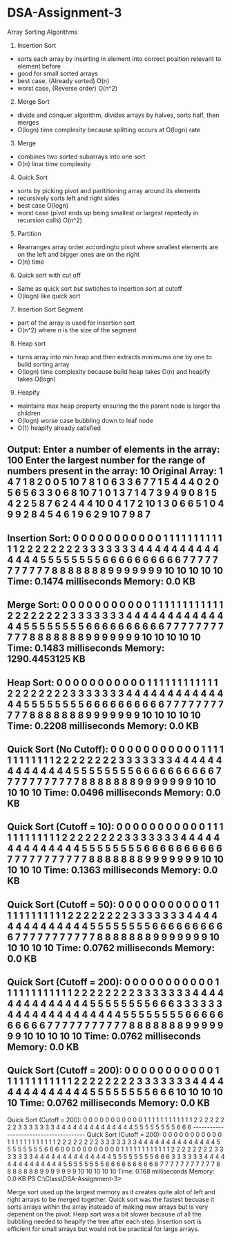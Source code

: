 # DSA-Assignment-3
Array Sorting Algorithms

1. Insertion Sort
- sorts each array by inserting in element into correct position relevant to element before
- good for small sorted arrays
- best case, (Already sorted) O(n)
- worst case, (Reverse order) O(n^2)

2. Merge Sort
- divide and conquer algorithm, divides arrays by halves, sorts half, then merges
- O(logn) time complexity because splitting occurs at O(logn) rate

3. Merge
- combines two sorted subarrays into one sort
- O(n) linar time complexity

4. Quick Sort
- sorts by picking pivot and parititioning array around its elements
- recursively sorts left and right sides
- best case O(logn)
- worst case (pivot ends up being smallest or largest repetedly in recursion calls) O(n^2)

5. Partition
- Rearranges array order accordingto pivot where smallest elements are on the left and bigger ones are on the right
- O(n) time

6. Quick sort with cut off
- Same as quick sort but swtiches to insertion sort at cutoff
- O(logn) like quick sort

7. Insertion Sort Segment
- part of the array is used for insertion sort
- O(n^2) where n is the size of the segment

8. Heap sort
- turns array into min heap and then extracts minimums one by one to build sorting array
- O(logn) time complexity because build heap takes O(n) and heapify takes O(logn)

9. Heapify 
- maintains max heap property ensuring the the parent node is larger tha children 
- O(logn) worse case bubbling down to leaf node
- O(1) heapify already satisfied 

Output:
Enter a number of elements in the array: 
100
Enter the largest number for the range of numbers present in the array: 
10
Original Array:
1 4 7 1 8 2 0 0 5 10 7 8 1 0 6 3 3 6 7 7 1 5 4 4 4 0 2 0 5 6 5 6 3 3 0 6 8 10 7 1 0 1 3 7 1 4 7 3 9 4 9 0 8 1 5 4 2 2 5 8 7 6 2 4 4 4 10 0 4 1 7 2 10 1 3 0 6 6 5 1 0 4 9 9 2 8 4 5 4 6 1 9 6 2 9 10 7 9 8 7  
---------------------------------------
Insertion Sort:
0 0 0 0 0 0 0 0 0 0 0 1 1 1 1 1 1 1 1 1 1 1 1 2 2 2 2 2 2 2 2 3 3 3 3 3 3 3 4 4 4 4 4 4 4 4 4 4 4 4 4 4 5 5 5 5 5 5 5 5 6 6 6 6 6 6 6 6 6 6 7 7 7 7 7 7 7 7 7 7 7 8 8 8 8 8 8 8 9 9 9 9 9 9 9 10 10 10 10 10  
Time: 0.1474 milliseconds
Memory: 0.0 KB
---------------------------------------
Merge Sort:
0 0 0 0 0 0 0 0 0 0 0 1 1 1 1 1 1 1 1 1 1 1 1 2 2 2 2 2 2 2 2 3 3 3 3 3 3 3 4 4 4 4 4 4 4 4 4 4 4 4 4 4 5 5 5 5 5 5 5 5 6 6 6 6 6 6 6 6 6 6 7 7 7 7 7 7 7 7 7 7 7 8 8 8 8 8 8 8 9 9 9 9 9 9 9 10 10 10 10 10
Time: 0.1483 milliseconds
Memory: 1290.4453125 KB
---------------------------------------
Heap Sort:
0 0 0 0 0 0 0 0 0 0 0 1 1 1 1 1 1 1 1 1 1 1 1 2 2 2 2 2 2 2 2 3 3 3 3 3 3 3 4 4 4 4 4 4 4 4 4 4 4 4 4 4 5 5 5 5 5 5 5 5 6 6 6 6 6 6 6 6 6 6 7 7 7 7 7 7 7 7 7 7 7 8 8 8 8 8 8 8 9 9 9 9 9 9 9 10 10 10 10 10
Time: 0.2208 milliseconds
Memory: 0.0 KB
---------------------------------------
Quick Sort (No Cutoff):
0 0 0 0 0 0 0 0 0 0 0 1 1 1 1 1 1 1 1 1 1 1 1 2 2 2 2 2 2 2 2 3 3 3 3 3 3 3 4 4 4 4 4 4 4 4 4 4 4 4 4 4 5 5 5 5 5 5 5 5 6 6 6 6 6 6 6 6 6 6 7 7 7 7 7 7 7 7 7 7 7 8 8 8 8 8 8 8 9 9 9 9 9 9 9 10 10 10 10 10
Time: 0.0496 milliseconds
Memory: 0.0 KB
---------------------------------------
Quick Sort (Cutoff = 10):
0 0 0 0 0 0 0 0 0 0 0 1 1 1 1 1 1 1 1 1 1 1 1 2 2 2 2 2 2 2 2 3 3 3 3 3 3 3 4 4 4 4 4 4 4 4 4 4 4 4 4 4 5 5 5 5 5 5 5 5 6 6 6 6 6 6 6 6 6 6 7 7 7 7 7 7 7 7 7 7 7 8 8 8 8 8 8 8 9 9 9 9 9 9 9 10 10 10 10 10
Time: 0.1363 milliseconds
Memory: 0.0 KB
---------------------------------------
Quick Sort (Cutoff = 50):
0 0 0 0 0 0 0 0 0 0 0 1 1 1 1 1 1 1 1 1 1 1 1 2 2 2 2 2 2 2 2 3 3 3 3 3 3 3 4 4 4 4 4 4 4 4 4 4 4 4 4 4 5 5 5 5 5 5 5 5 6 6 6 6 6 6 6 6 6 6 7 7 7 7 7 7 7 7 7 7 7 8 8 8 8 8 8 8 9 9 9 9 9 9 9 10 10 10 10 10
Time: 0.0762 milliseconds
Memory: 0.0 KB
---------------------------------------
Quick Sort (Cutoff = 200):
0 0 0 0 0 0 0 0 0 0 0 1 1 1 1 1 1 1 1 1 1 1 1 2 2 2 2 2 2 2 2 3 3 3 3 3 3 3 4 4 4 4 4 4 4 4 4 4 4 4 4 4 5 5 5 5 5 5 5 5 6 6 6  3 3 3 3 3 3 4 4 4 4 4 4 4 4 4 4 4 4 4 4 5 5 5 5 5 5 5 5 6 6 6 6 6 6 6 6 6 6 7 7 7 7 7 7 7 7 7 7 7 8 8 8 8 8 8 8 9 9 9 9 9 9 9 10 10 10 10 10
Time: 0.0762 milliseconds
Memory: 0.0 KB
---------------------------------------
Quick Sort (Cutoff = 200):
0 0 0 0 0 0 0 0 0 0 0 1 1 1 1 1 1 1 1 1 1 1 1 2 2 2 2 2 2 2 2 3 3 3 3 3 3 3 4 4 4 4 4 4 4 4 4 4 4 4 4 4 5 5 5 5 5 5 5 5 6 6 6  10 10 10 10 10
Time: 0.0762 milliseconds
Memory: 0.0 KB
---------------------------------------
Quick Sort (Cutoff = 200):
0 0 0 0 0 0 0 0 0 0 0 1 1 1 1 1 1 1 1 1 1 1 1 2 2 2 2 2 2 2 2 3 3 3 3 3 3 3 4 4 4 4 4 4 4 4 4 4 4 4 4 4 5 5 5 5 5 5 5 5 6 6 6 ---------------------------------------
Quick Sort (Cutoff = 200):
0 0 0 0 0 0 0 0 0 0 0 1 1 1 1 1 1 1 1 1 1 1 1 2 2 2 2 2 2 2 2 3 3 3 3 3 3 3 4 4 4 4 4 4 4 4 4 4 4 4 4 4 5 5 5 5 5 5 5 5 6 6 6 0 0 0 0 0 0 0 0 0 0 0 1 1 1 1 1 1 1 1 1 1 1 1 2 2 2 2 2 2 2 2 3 3 3 3 3 3 3 4 4 4 4 4 4 4 4 4 4 4 4 4 4 5 5 5 5 5 5 5 5 6 6 6  3 3 3 3 3 3 4 4 4 4 4 4 4 4 4 4 4 4 4 4 5 5 5 5 5 5 5 5 6 6 6 6 6 6 6 6 6 6 7 7 7 7 7 7 7 7 7 7 7 8 8 8 8 8 8 8 9 9 9 9 9 9 9 10 10 10 10 10
Time: 0.168 milliseconds
Memory: 0.0 KB
PS C:\Class\DSA-Assignment-3>



Merge sort used up the largest memory as it creates quite alot of left and right arrays to be merged together. 
Quick sort was the fastest becuase it sorts arrays within the array insteado of making new arrays but is very depenent on the pivot. 
Heap sort was a bit slower because of all the bubbling needed to heapify the tree after each step.
Insertion sort is efficient for small arrays but would not be practical for large arrays. 










